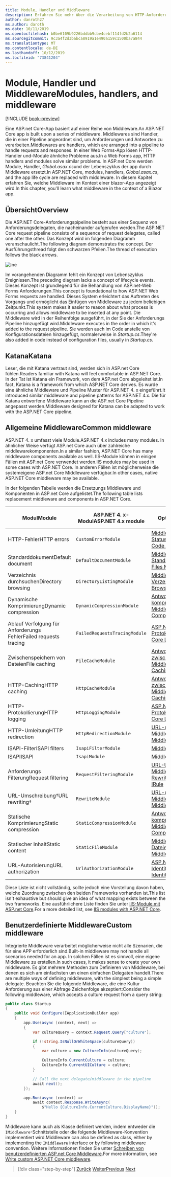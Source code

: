 ```yaml
---
title: Module, Handler und Middleware
description: Erfahren Sie mehr über die Verarbeitung von HTTP-Anforderungen mit Modulen, Handlern und Middleware.
author: danroth27
ms.author: daroth
ms.date: 10/11/2019
ms.openlocfilehash: b0be6109b9226bddbb9cbe4cebf114fd2b2a6114
ms.sourcegitcommit: 9c3a4f2d3babca8919a1e490a159c1500ba7a844
ms.translationtype: MT
ms.contentlocale: de-DE
ms.lasthandoff: 10/12/2019
ms.locfileid: "73841204"
---
```

# <a name="modules-handlers-and-middleware"></a><span data-ttu-id="67cea-103">Module, Handler und Middleware</span><span class="sxs-lookup"><span data-stu-id="67cea-103">Modules, handlers, and middleware</span></span>

[!INCLUDE [book-preview](../../../includes/book-preview.md)]

<span data-ttu-id="67cea-104">Eine ASP.net Core-App basiert auf einer Reihe von Middleware.</span><span class="sxs-lookup"><span data-stu-id="67cea-104">An ASP.NET Core app is built upon a series of middleware.</span></span> <span data-ttu-id="67cea-105">Middlewares sind Handler, die in einer Pipeline angeordnet sind, um Anforderungen und Antworten zu verarbeiten.</span><span class="sxs-lookup"><span data-stu-id="67cea-105">Middlewares are handlers, which are arranged into a pipeline to handle requests and responses.</span></span> <span data-ttu-id="67cea-106">In einer Web Forms-App lösen HTTP-Handler und-Module ähnliche Probleme aus.</span><span class="sxs-lookup"><span data-stu-id="67cea-106">In a Web Forms app, HTTP handlers and modules solve similar problems.</span></span> <span data-ttu-id="67cea-107">In ASP.net Core werden Module, Handler, *Global.asax.cs*und der Lebenszyklus der app durch Middleware ersetzt.</span><span class="sxs-lookup"><span data-stu-id="67cea-107">In ASP.NET Core, modules, handlers, *Global.asax.cs*, and the app life cycle are replaced with middleware.</span></span> <span data-ttu-id="67cea-108">In diesem Kapitel erfahren Sie, welche Middleware im Kontext einer blazor-App angezeigt wird.</span><span class="sxs-lookup"><span data-stu-id="67cea-108">In this chapter, you'll learn what middleware in the context of a Blazor app.</span></span>

## <a name="overview"></a><span data-ttu-id="67cea-109">Übersicht</span><span class="sxs-lookup"><span data-stu-id="67cea-109">Overview</span></span>

<span data-ttu-id="67cea-110">Die ASP.NET Core-Anforderungspipeline besteht aus einer Sequenz von Anforderungsdelegaten, die nacheinander aufgerufen werden.</span><span class="sxs-lookup"><span data-stu-id="67cea-110">The ASP.NET Core request pipeline consists of a sequence of request delegates, called one after the other.</span></span> <span data-ttu-id="67cea-111">Das Konzept wird im folgenden Diagramm veranschaulicht.</span><span class="sxs-lookup"><span data-stu-id="67cea-111">The following diagram demonstrates the concept.</span></span> <span data-ttu-id="67cea-112">Der Ausführungsthread folgt den schwarzen Pfeilen.</span><span class="sxs-lookup"><span data-stu-id="67cea-112">The thread of execution follows the black arrows.</span></span>

![ine](media/middleware/request-delegate-pipeline.png)

<span data-ttu-id="67cea-114">Im vorangehenden Diagramm fehlt ein Konzept von Lebenszyklus Ereignissen.</span><span class="sxs-lookup"><span data-stu-id="67cea-114">The preceding diagram lacks a concept of lifecycle events.</span></span> <span data-ttu-id="67cea-115">Dieses Konzept ist grundlegend für die Behandlung von ASP.net-Web Forms Anforderungen.</span><span class="sxs-lookup"><span data-stu-id="67cea-115">This concept is foundational to how ASP.NET Web Forms requests are handled.</span></span> <span data-ttu-id="67cea-116">Dieses System erleichtert das Auftreten des Vorgangs und ermöglicht das Einfügen von Middleware zu jedem beliebigen Zeitpunkt.</span><span class="sxs-lookup"><span data-stu-id="67cea-116">This system makes it easier to reason about what process is occurring and allows middleware to be inserted at any point.</span></span> <span data-ttu-id="67cea-117">Die Middleware wird in der Reihenfolge ausgeführt, in der Sie der Anforderungs Pipeline hinzugefügt wird.</span><span class="sxs-lookup"><span data-stu-id="67cea-117">Middleware executes in the order in which it's added to the request pipeline.</span></span> <span data-ttu-id="67cea-118">Sie werden auch im Code anstelle von Konfigurationsdateien hinzugefügt, normalerweise in *Startup.cs*.</span><span class="sxs-lookup"><span data-stu-id="67cea-118">They're also added in code instead of configuration files, usually in *Startup.cs*.</span></span>

## <a name="katana"></a><span data-ttu-id="67cea-119">Katana</span><span class="sxs-lookup"><span data-stu-id="67cea-119">Katana</span></span>

<span data-ttu-id="67cea-120">Leser, die mit Katana vertraut sind, werden sich in ASP.net Core fühlen.</span><span class="sxs-lookup"><span data-stu-id="67cea-120">Readers familiar with Katana will feel comfortable in ASP.NET Core.</span></span> <span data-ttu-id="67cea-121">In der Tat ist Katana ein Framework, von dem ASP.net Core abgeleitet ist.</span><span class="sxs-lookup"><span data-stu-id="67cea-121">In fact, Katana is a framework from which ASP.NET Core derives.</span></span> <span data-ttu-id="67cea-122">Es wurde eine ähnliche Middleware und Pipeline Muster für ASP.NET 4. x eingeführt.</span><span class="sxs-lookup"><span data-stu-id="67cea-122">It introduced similar middleware and pipeline patterns for ASP.NET 4.x.</span></span> <span data-ttu-id="67cea-123">Die für Katana entworfene Middleware kann an die ASP.net Core Pipeline angepasst werden.</span><span class="sxs-lookup"><span data-stu-id="67cea-123">Middleware designed for Katana can be adapted to work with the ASP.NET Core pipeline.</span></span>

## <a name="common-middleware"></a><span data-ttu-id="67cea-124">Allgemeine Middleware</span><span class="sxs-lookup"><span data-stu-id="67cea-124">Common middleware</span></span>

<span data-ttu-id="67cea-125">ASP.NET 4. x umfasst viele Module.</span><span class="sxs-lookup"><span data-stu-id="67cea-125">ASP.NET 4.x includes many modules.</span></span> <span data-ttu-id="67cea-126">In ähnlicher Weise verfügt ASP.net Core auch über zahlreiche middlewarekomponenten.</span><span class="sxs-lookup"><span data-stu-id="67cea-126">In a similar fashion, ASP.NET Core has many middleware components available as well.</span></span> <span data-ttu-id="67cea-127">IIS-Module können in einigen Fällen mit ASP.net Core verwendet werden.</span><span class="sxs-lookup"><span data-stu-id="67cea-127">IIS modules may be used in some cases with ASP.NET Core.</span></span> <span data-ttu-id="67cea-128">In anderen Fällen ist möglicherweise die systemeigene ASP.net Core Middleware verfügbar.</span><span class="sxs-lookup"><span data-stu-id="67cea-128">In other cases, native ASP.NET Core middleware may be available.</span></span>

<span data-ttu-id="67cea-129">In der folgenden Tabelle werden die Ersetzungs Middleware und Komponenten in ASP.net Core aufgelistet.</span><span class="sxs-lookup"><span data-stu-id="67cea-129">The following table lists replacement middleware and components in ASP.NET Core.</span></span>

|<span data-ttu-id="67cea-130">Modul</span><span class="sxs-lookup"><span data-stu-id="67cea-130">Module</span></span>                 |<span data-ttu-id="67cea-131">ASP.NET 4. x-Modul</span><span class="sxs-lookup"><span data-stu-id="67cea-131">ASP.NET 4.x module</span></span>           |<span data-ttu-id="67cea-132">ASP.net Core Option</span><span class="sxs-lookup"><span data-stu-id="67cea-132">ASP.NET Core option</span></span>|
|-----------------------|-----------------------------|-------------------|
|<span data-ttu-id="67cea-133">HTTP-Fehler</span><span class="sxs-lookup"><span data-stu-id="67cea-133">HTTP errors</span></span>            |`CustomErrorModule`          |[<span data-ttu-id="67cea-134">Middleware für Statuscodeseiten</span><span class="sxs-lookup"><span data-stu-id="67cea-134">Status Code Pages Middleware</span></span>](/aspnet/core/fundamentals/error-handling#usestatuscodepages)|
|<span data-ttu-id="67cea-135">Standarddokument</span><span class="sxs-lookup"><span data-stu-id="67cea-135">Default document</span></span>       |`DefaultDocumentModule`      |[<span data-ttu-id="67cea-136">Middleware für Standarddateien</span><span class="sxs-lookup"><span data-stu-id="67cea-136">Default Files Middleware</span></span>](/aspnet/core/fundamentals/static-files#serve-a-default-document)|
|<span data-ttu-id="67cea-137">Verzeichnis durchsuchen</span><span class="sxs-lookup"><span data-stu-id="67cea-137">Directory browsing</span></span>     |`DirectoryListingModule`     |[<span data-ttu-id="67cea-138">Middleware für Verzeichnissuche</span><span class="sxs-lookup"><span data-stu-id="67cea-138">Directory Browsing Middleware</span></span>](/aspnet/core/fundamentals/static-files#enable-directory-browsing)|
|<span data-ttu-id="67cea-139">Dynamische Komprimierung</span><span class="sxs-lookup"><span data-stu-id="67cea-139">Dynamic compression</span></span>    |`DynamicCompressionModule`   |[<span data-ttu-id="67cea-140">Antworten komprimierende Middleware</span><span class="sxs-lookup"><span data-stu-id="67cea-140">Response Compression Middleware</span></span>](/aspnet/core/performance/response-compression)|
|<span data-ttu-id="67cea-141">Ablauf Verfolgung für Anforderungs Fehler</span><span class="sxs-lookup"><span data-stu-id="67cea-141">Failed requests tracing</span></span>|`FailedRequestsTracingModule`|[<span data-ttu-id="67cea-142">ASP.NET Core-Protokollierung</span><span class="sxs-lookup"><span data-stu-id="67cea-142">ASP.NET Core Logging</span></span>](/aspnet/core/fundamentals/logging/index#tracesource-provider)|
|<span data-ttu-id="67cea-143">Zwischenspeichern von Dateien</span><span class="sxs-lookup"><span data-stu-id="67cea-143">File caching</span></span>           |`FileCacheModule`            |[<span data-ttu-id="67cea-144">Antworten zwischenspeichernde Middleware</span><span class="sxs-lookup"><span data-stu-id="67cea-144">Response Caching Middleware</span></span>](/aspnet/core/performance/caching/middleware)|
|<span data-ttu-id="67cea-145">HTTP-Caching</span><span class="sxs-lookup"><span data-stu-id="67cea-145">HTTP caching</span></span>           |`HttpCacheModule`            |[<span data-ttu-id="67cea-146">Antworten zwischenspeichernde Middleware</span><span class="sxs-lookup"><span data-stu-id="67cea-146">Response Caching Middleware</span></span>](/aspnet/core/performance/caching/middleware)|
|<span data-ttu-id="67cea-147">HTTP-Protokollierung</span><span class="sxs-lookup"><span data-stu-id="67cea-147">HTTP logging</span></span>           |`HttpLoggingModule`          |[<span data-ttu-id="67cea-148">ASP.NET Core-Protokollierung</span><span class="sxs-lookup"><span data-stu-id="67cea-148">ASP.NET Core Logging</span></span>](/aspnet/core/fundamentals/logging/index)|
|<span data-ttu-id="67cea-149">HTTP-Umleitung</span><span class="sxs-lookup"><span data-stu-id="67cea-149">HTTP redirection</span></span>       |`HttpRedirectionModule`      |[<span data-ttu-id="67cea-150">URL-umschreibende Middleware</span><span class="sxs-lookup"><span data-stu-id="67cea-150">URL Rewriting Middleware</span></span>](/aspnet/core/fundamentals/url-rewriting)|
|<span data-ttu-id="67cea-151">ISAPI-Filter</span><span class="sxs-lookup"><span data-stu-id="67cea-151">ISAPI filters</span></span>          |`IsapiFilterModule`          |[<span data-ttu-id="67cea-152">Middleware</span><span class="sxs-lookup"><span data-stu-id="67cea-152">Middleware</span></span>](/aspnet/core/fundamentals/middleware/index)|
|<span data-ttu-id="67cea-153">ISAPI</span><span class="sxs-lookup"><span data-stu-id="67cea-153">ISAPI</span></span>                  |`IsapiModule`                |[<span data-ttu-id="67cea-154">Middleware</span><span class="sxs-lookup"><span data-stu-id="67cea-154">Middleware</span></span>](/aspnet/core/fundamentals/middleware/index)|
|<span data-ttu-id="67cea-155">Anforderungs Filterung</span><span class="sxs-lookup"><span data-stu-id="67cea-155">Request filtering</span></span>      |`RequestFilteringModule`     |[<span data-ttu-id="67cea-156">URL-Umschreib Ende Middleware-iRule</span><span class="sxs-lookup"><span data-stu-id="67cea-156">URL Rewriting Middleware IRule</span></span>](/aspnet/core/fundamentals/url-rewriting#irule-based-rule)|
|<span data-ttu-id="67cea-157">URL-Umschreibung&#8224;</span><span class="sxs-lookup"><span data-stu-id="67cea-157">URL rewriting&#8224;</span></span>   |`RewriteModule`              |[<span data-ttu-id="67cea-158">URL-umschreibende Middleware</span><span class="sxs-lookup"><span data-stu-id="67cea-158">URL Rewriting Middleware</span></span>](/aspnet/core/fundamentals/url-rewriting)|
|<span data-ttu-id="67cea-159">Statische Komprimierung</span><span class="sxs-lookup"><span data-stu-id="67cea-159">Static compression</span></span>     |`StaticCompressionModule`    |[<span data-ttu-id="67cea-160">Antworten komprimierende Middleware</span><span class="sxs-lookup"><span data-stu-id="67cea-160">Response Compression Middleware</span></span>](/aspnet/core/performance/response-compression)|
|<span data-ttu-id="67cea-161">Statischer Inhalt</span><span class="sxs-lookup"><span data-stu-id="67cea-161">Static content</span></span>         |`StaticFileModule`           |[<span data-ttu-id="67cea-162">Middleware für statische Dateien</span><span class="sxs-lookup"><span data-stu-id="67cea-162">Static File Middleware</span></span>](/aspnet/core/fundamentals/static-files)|
|<span data-ttu-id="67cea-163">URL-Autorisierung</span><span class="sxs-lookup"><span data-stu-id="67cea-163">URL authorization</span></span>      |`UrlAuthorizationModule`     |[<span data-ttu-id="67cea-164">ASP.NET Core-Identität</span><span class="sxs-lookup"><span data-stu-id="67cea-164">ASP.NET Core Identity</span></span>](/aspnet/core/security/authentication/identity)|

<span data-ttu-id="67cea-165">Diese Liste ist nicht vollständig, sollte jedoch eine Vorstellung davon haben, welche Zuordnung zwischen den beiden Frameworks vorhanden ist.</span><span class="sxs-lookup"><span data-stu-id="67cea-165">This list isn't exhaustive but should give an idea of what mapping exists between the two frameworks.</span></span> <span data-ttu-id="67cea-166">Eine ausführlichere Liste finden Sie unter [IIS-Module mit ASP.net Core](/aspnet/core/host-and-deploy/iis/modules).</span><span class="sxs-lookup"><span data-stu-id="67cea-166">For a more detailed list, see [IIS modules with ASP.NET Core](/aspnet/core/host-and-deploy/iis/modules).</span></span>

## <a name="custom-middleware"></a><span data-ttu-id="67cea-167">Benutzerdefinierte Middleware</span><span class="sxs-lookup"><span data-stu-id="67cea-167">Custom middleware</span></span>

<span data-ttu-id="67cea-168">Integrierte Middleware verarbeitet möglicherweise nicht alle Szenarien, die für eine APP erforderlich sind.</span><span class="sxs-lookup"><span data-stu-id="67cea-168">Built-in middleware may not handle all scenarios needed for an app.</span></span> <span data-ttu-id="67cea-169">In solchen Fällen ist es sinnvoll, eine eigene Middleware zu erstellen.</span><span class="sxs-lookup"><span data-stu-id="67cea-169">In such cases, it makes sense to create your own middleware.</span></span> <span data-ttu-id="67cea-170">Es gibt mehrere Methoden zum Definieren von Middleware, bei denen es sich am einfachsten um einen einfachen Delegaten handelt.</span><span class="sxs-lookup"><span data-stu-id="67cea-170">There are multiple ways of defining middleware, with the simplest being a simple delegate.</span></span> <span data-ttu-id="67cea-171">Beachten Sie die folgende Middleware, die eine Kultur Anforderung aus einer Abfrage Zeichenfolge akzeptiert:</span><span class="sxs-lookup"><span data-stu-id="67cea-171">Consider the following middleware, which accepts a culture request from a query string:</span></span>

```csharp
public class Startup
{
    public void Configure(IApplicationBuilder app)
    {
        app.Use(async (context, next) =>
        {
            var cultureQuery = context.Request.Query["culture"];

            if (!string.IsNullOrWhiteSpace(cultureQuery))
            {
                var culture = new CultureInfo(cultureQuery);

                CultureInfo.CurrentCulture = culture;
                CultureInfo.CurrentUICulture = culture;
            }

            // Call the next delegate/middleware in the pipeline
            await next();
        });

        app.Run(async (context) =>
            await context.Response.WriteAsync(
                $"Hello {CultureInfo.CurrentCulture.DisplayName}"));
    }
}
```

<span data-ttu-id="67cea-172">Middleware kann auch als Klasse definiert werden, indem entweder die `IMiddleware`-Schnittstelle oder die folgende Middleware-Konvention implementiert wird.</span><span class="sxs-lookup"><span data-stu-id="67cea-172">Middleware can also be defined as class, either by implementing the `IMiddleware` interface or by following middleware convention.</span></span> <span data-ttu-id="67cea-173">Weitere Informationen finden Sie unter [Schreiben von benutzerdefinierten ASP.net Core Middleware](/aspnet/core/fundamentals/middleware/write).</span><span class="sxs-lookup"><span data-stu-id="67cea-173">For more information, see [Write custom ASP.NET Core middleware](/aspnet/core/fundamentals/middleware/write).</span></span>

>[!div class="step-by-step"]
><span data-ttu-id="67cea-174">[Zurück](data.md)
>[Weiter](config.md)</span><span class="sxs-lookup"><span data-stu-id="67cea-174">[Previous](data.md)
[Next](config.md)</span></span>
